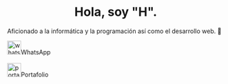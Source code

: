 <html>
  <head>
  
  </head>     
      
  <center><p><h1>Hola, soy "H". </h1></p></center>
Aficionado a la informática y la programación así como el desarrollo web. 👋 </p>


  <img width="32" height="32" mailto: alt="whatsapp" src="https://github.com/user-attachments/assets/711daf00-c296-4c54-8dd2-5563b24106b8" />WhatsApp</br></br>
  <img width="32" height="32" alt="portafolio" src="https://github.com/user-attachments/assets/8b589020-27b3-41c6-b4f4-378a02799982" />Portafolio
  



</html>

